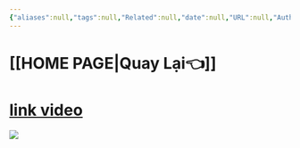 ```yaml
---
{"aliases":null,"tags":null,"Related":null,"date":null,"URL":null,"Author":null,"dg-publish":true,"image":null,"permalink":"/noi-dung-khoa-hoc/phan-2-mo-rong-va-ung-dung/vi-du-mot-ngay-take-note-bang-obsidian/","dgPassFrontmatter":true,"noteIcon":"1"}
---
```


 
# [[HOME PAGE\|Quay Lại👈]]

# [link video](https://www.facebook.com/groups/219067851029823/posts/343836388552968/)


![](https://i.imgur.com/IyQ7khy.png)
